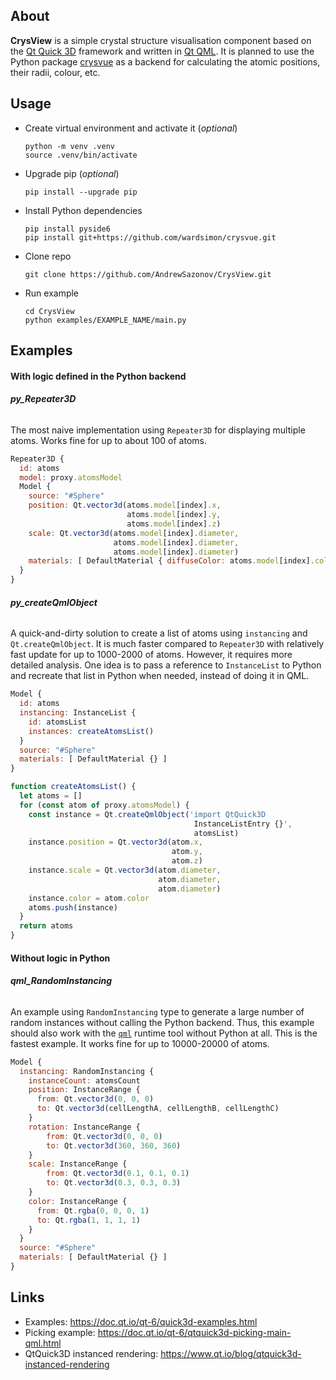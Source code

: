 ## About

**CrysView** is a simple crystal structure visualisation component based on the [Qt Quick 3D](https://doc.qt.io/qt-6/qtquick3d-index.html) framework and written in [Qt QML](https://doc.qt.io/qt-6/qtqml-index.html). It is planned to use the Python package [crysvue](https://github.com/wardsimon/crysvue) as a backend for calculating the atomic positions, their radii, colour, etc.

## Usage

* Create virtual environment and activate it (*optional*)
  ```
  python -m venv .venv
  source .venv/bin/activate
  ```
* Upgrade pip (*optional*)
  ```
  pip install --upgrade pip
  ```
* Install Python dependencies
  ```
  pip install pyside6
  pip install git+https://github.com/wardsimon/crysvue.git
  ```
* Clone repo
  ```
  git clone https://github.com/AndrewSazonov/CrysView.git
  ```
* Run example
  ```
  cd CrysView
  python examples/EXAMPLE_NAME/main.py
  ```

## Examples

#### With logic defined in the Python backend

###### **py_Repeater3D**

The most naive implementation using `Repeater3D` for displaying multiple atoms. Works fine for up to about 100 of atoms.
```qml
Repeater3D {
  id: atoms
  model: proxy.atomsModel
  Model {
    source: "#Sphere"
    position: Qt.vector3d(atoms.model[index].x,
                          atoms.model[index].y,
                          atoms.model[index].z)
    scale: Qt.vector3d(atoms.model[index].diameter,
                       atoms.model[index].diameter,
                       atoms.model[index].diameter)
    materials: [ DefaultMaterial { diffuseColor: atoms.model[index].color } ]
  }
}
```

###### **py_createQmlObject**

A quick-and-dirty solution to create a list of atoms using `instancing` and `Qt.createQmlObject`. It is much faster compared to `Repeater3D` with relatively fast update for up to 1000-2000 of atoms. However, it requires more detailed analysis. One idea is to pass a reference to `InstanceList` to Python and recreate that list in Python when needed, instead of doing it in QML.
```qml
Model {
  id: atoms
  instancing: InstanceList {
    id: atomsList
    instances: createAtomsList()
  }
  source: "#Sphere"
  materials: [ DefaultMaterial {} ]
}

function createAtomsList() {
  let atoms = []
  for (const atom of proxy.atomsModel) {
    const instance = Qt.createQmlObject('import QtQuick3D
                                         InstanceListEntry {}',
                                         atomsList)
    instance.position = Qt.vector3d(atom.x,
                                    atom.y,
                                    atom.z)
    instance.scale = Qt.vector3d(atom.diameter,
                                 atom.diameter,
                                 atom.diameter)
    instance.color = atom.color
    atoms.push(instance)
  }
  return atoms
}
```

#### Without logic in Python

###### **qml_RandomInstancing**

An example using `RandomInstancing` type to generate a large number of random instances without calling the Python backend. Thus, this example should also work with the [`qml`](https://doc.qt.io/qt-6/qtquick-qml-runtime.html) runtime tool without Python at all. This is the fastest example. It works fine for up to 10000-20000 of atoms.
```qml
Model {
  instancing: RandomInstancing {
    instanceCount: atomsCount
    position: InstanceRange {
      from: Qt.vector3d(0, 0, 0)
      to: Qt.vector3d(cellLengthA, cellLengthB, cellLengthC)
    }
    rotation: InstanceRange {
        from: Qt.vector3d(0, 0, 0)
        to: Qt.vector3d(360, 360, 360)
    }
    scale: InstanceRange {
        from: Qt.vector3d(0.1, 0.1, 0.1)
        to: Qt.vector3d(0.3, 0.3, 0.3)
    }
    color: InstanceRange {
      from: Qt.rgba(0, 0, 0, 1)
      to: Qt.rgba(1, 1, 1, 1)
    }
  }
  source: "#Sphere"
  materials: [ DefaultMaterial {} ]
}
```

## Links

* Examples: https://doc.qt.io/qt-6/quick3d-examples.html
* Picking example: https://doc.qt.io/qt-6/qtquick3d-picking-main-qml.html
* QtQuick3D instanced rendering: https://www.qt.io/blog/qtquick3d-instanced-rendering
